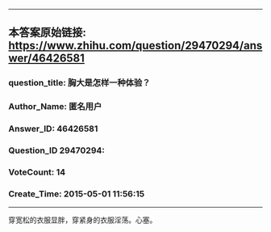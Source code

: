 ----------------------------------------
## 本答案原始链接: https://www.zhihu.com/question/29470294/answer/46426581
### question_title: 胸大是怎样一种体验？
### Author_Name: 匿名用户
### Answer_ID: 46426581
### Question_ID 29470294: 
### VoteCount: 14
### Create_Time: 2015-05-01 11:56:15
----------------------------------------
穿宽松的衣服显胖，穿紧身的衣服淫荡。心塞。

